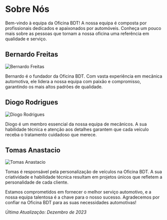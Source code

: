 # Sobre Nós

Bem-vindo à equipa da Oficina BDT! A nossa equipa é composta por profissionais dedicados e apaixonados por automóveis. Conheça um pouco mais sobre as pessoas que tornam a nossa oficina uma referência em qualidade e serviço.

## Bernardo Freitas

![Bernardo Freitas](https://cdn-icons-png.flaticon.com/512/6813/6813541.png)

Bernardo é o fundador da Oficina BDT. Com vasta experiência em mecânica automotiva, ele lidera a nossa equipa com paixão e compromisso, garantindo os mais altos padrões de qualidade.

## Diogo Rodrigues

![Diogo Rodrigues](https://cdn-icons-png.flaticon.com/512/843/843251.png)

Diogo é um membro essencial da nossa equipa de mecânicos. A sua habilidade técnica e atenção aos detalhes garantem que cada veículo receba o tratamento cuidadoso que merece.

## Tomas Anastacio

![Tomas Anastacio](https://cdn-icons-png.flaticon.com/512/9576/9576233.png)

Tomas é responsável pela personalização de veículos na Oficina BDT. A sua criatividade e habilidade técnica resultam em projetos únicos que refletem a personalidade de cada cliente.

Estamos comprometidos em fornecer o melhor serviço automotivo, e a nossa equipa talentosa é a chave para o nosso sucesso. Agradecemos por confiar na Oficina BDT para as suas necessidades automotivas!

*Última Atualização: Dezembro de 2023*
